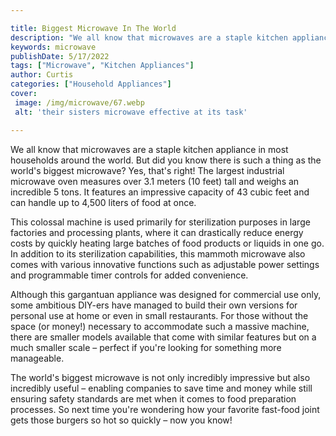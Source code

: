 ```yaml
---

title: Biggest Microwave In The World
description: "We all know that microwaves are a staple kitchen appliance in most households around the world. But did you know there is such a t...get more info"
keywords: microwave
publishDate: 5/17/2022
tags: ["Microwave", "Kitchen Appliances"]
author: Curtis
categories: ["Household Appliances"]
cover: 
 image: /img/microwave/67.webp
 alt: 'their sisters microwave effective at its task'

---
```


We all know that microwaves are a staple kitchen appliance in most households around the world. But did you know there is such a thing as the world's biggest microwave? Yes, that's right! The largest industrial microwave oven measures over 3.1 meters (10 feet) tall and weighs an incredible 5 tons. It features an impressive capacity of 43 cubic feet and can handle up to 4,500 liters of food at once.

This colossal machine is used primarily for sterilization purposes in large factories and processing plants, where it can drastically reduce energy costs by quickly heating large batches of food products or liquids in one go. In addition to its sterilization capabilities, this mammoth microwave also comes with various innovative functions such as adjustable power settings and programmable timer controls for added convenience. 

Although this gargantuan appliance was designed for commercial use only, some ambitious DIY-ers have managed to build their own versions for personal use at home or even in small restaurants. For those without the space (or money!) necessary to accommodate such a massive machine, there are smaller models available that come with similar features but on a much smaller scale – perfect if you're looking for something more manageable. 

The world's biggest microwave is not only incredibly impressive but also incredibly useful – enabling companies to save time and money while still ensuring safety standards are met when it comes to food preparation processes. So next time you're wondering how your favorite fast-food joint gets those burgers so hot so quickly – now you know!
